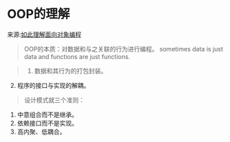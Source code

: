 # OOP的理解

来源:[如此理解面向对象编程](http://coolshell.cn/articles/8745.html)

> OOP的本质：对数据和与之关联的行为进行编程。
	sometimes data is just data and functions are just functions.

> 1. 数据和其行为的打包封装。
  2. 程序的接口与实现的解耦。

> 设计模式就三个准则：
  1. 中意组合而不是继承。
  2. 依赖接口而不是实现。
  3. 高内聚、低耦合。